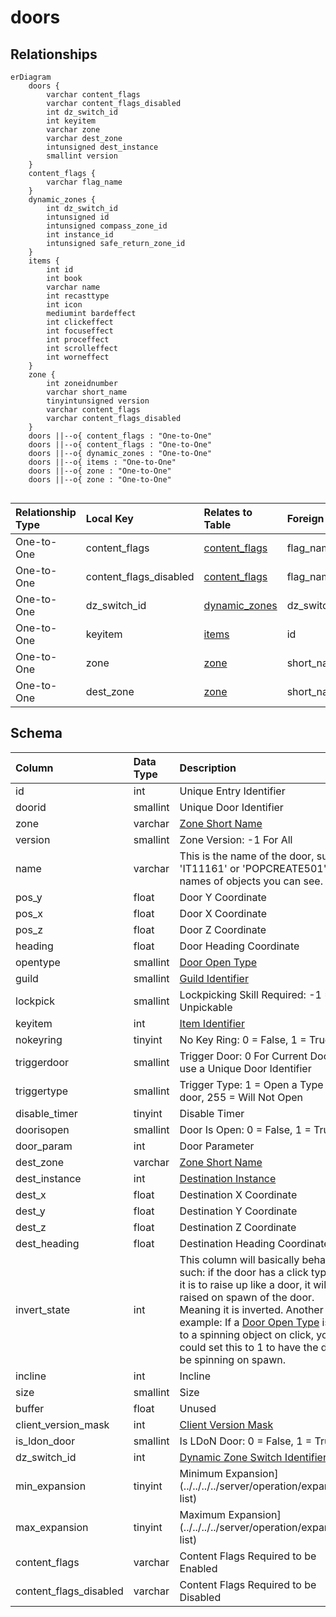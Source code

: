 # doors

## Relationships

```mermaid
erDiagram
    doors {
        varchar content_flags
        varchar content_flags_disabled
        int dz_switch_id
        int keyitem
        varchar zone
        varchar dest_zone
        intunsigned dest_instance
        smallint version
    }
    content_flags {
        varchar flag_name
    }
    dynamic_zones {
        int dz_switch_id
        intunsigned id
        intunsigned compass_zone_id
        int instance_id
        intunsigned safe_return_zone_id
    }
    items {
        int id
        int book
        varchar name
        int recasttype
        int icon
        mediumint bardeffect
        int clickeffect
        int focuseffect
        int proceffect
        int scrolleffect
        int worneffect
    }
    zone {
        int zoneidnumber
        varchar short_name
        tinyintunsigned version
        varchar content_flags
        varchar content_flags_disabled
    }
    doors ||--o{ content_flags : "One-to-One"
    doors ||--o{ content_flags : "One-to-One"
    doors ||--o{ dynamic_zones : "One-to-One"
    doors ||--o{ items : "One-to-One"
    doors ||--o{ zone : "One-to-One"
    doors ||--o{ zone : "One-to-One"


```


| Relationship Type | Local Key | Relates to Table | Foreign Key |
| :--- | :--- | :--- | :--- |
| One-to-One | content_flags | [content_flags](../../schema/flagging/content_flags.md) | flag_name |
| One-to-One | content_flags_disabled | [content_flags](../../schema/flagging/content_flags.md) | flag_name |
| One-to-One | dz_switch_id | [dynamic_zones](../../schema/tasks/shared_task_dynamic_zones.md) | dz_switch_id |
| One-to-One | keyitem | [items](../../schema/items/items.md) | id |
| One-to-One | zone | [zone](../../schema/zone/zone.md) | short_name |
| One-to-One | dest_zone | [zone](../../schema/zone/zone.md) | short_name |


## Schema

| Column | Data Type | Description |
| :--- | :--- | :--- |
| id | int | Unique Entry Identifier |
| doorid | smallint | Unique Door Identifier |
| zone | varchar | [Zone Short Name](../../../../server/zones/zone-list) |
| version | smallint | Zone Version: -1 For All |
| name | varchar | This is the name of the door, such as 'IT11161' or 'POPCREATE501', for names of objects you can see. |
| pos_y | float | Door Y Coordinate |
| pos_x | float | Door X Coordinate |
| pos_z | float | Door Z Coordinate |
| heading | float | Door Heading Coordinate |
| opentype | smallint | [Door Open Type](../../../../server/zones/door-open-types) |
| guild | smallint | [Guild Identifier](../../schema/guilds/guilds.md) |
| lockpick | smallint | Lockpicking Skill Required: -1 = Unpickable |
| keyitem | int | [Item Identifier](../../schema/items/items.md) |
| nokeyring | tinyint | No Key Ring: 0 = False, 1 = True |
| triggerdoor | smallint | Trigger Door: 0 For Current Door or use a Unique Door Identifier |
| triggertype | smallint | Trigger Type: 1 = Open a Type 255 door, 255 = Will Not Open |
| disable_timer | tinyint | Disable Timer |
| doorisopen | smallint | Door Is Open: 0 = False, 1 = True |
| door_param | int | Door Parameter |
| dest_zone | varchar | [Zone Short Name](../../../../server/zones/zone-list) |
| dest_instance | int | [Destination Instance](../../schema/instances/instance_list.md) |
| dest_x | float | Destination X Coordinate |
| dest_y | float | Destination Y Coordinate |
| dest_z | float | Destination Z Coordinate |
| dest_heading | float | Destination Heading Coordinate |
| invert_state | int | This column will basically behave like such: if the door has a click type and it is to raise up like a door, it will be raised on spawn of the door. Meaning it is inverted. Another example: If a [Door Open Type](../../../../server/zones/door-open-types) is set to a spinning object on click, you could set this to 1 to have the door be spinning on spawn. |
| incline | int | Incline |
| size | smallint | Size |
| buffer | float | Unused |
| client_version_mask | int | [Client Version Mask](../../../../server/player/client-version-bitmasks) |
| is_ldon_door | smallint | Is LDoN Door: 0 = False, 1 = True |
| dz_switch_id | int | [Dynamic Zone Switch Identifier](../../schema/dynamic-zones/dynamic_zones.md) |
| min_expansion | tinyint | Minimum Expansion](../../../../server/operation/expansion-list) |
| max_expansion | tinyint | Maximum Expansion](../../../../server/operation/expansion-list) |
| content_flags | varchar | Content Flags Required to be Enabled |
| content_flags_disabled | varchar | Content Flags Required to be Disabled |

